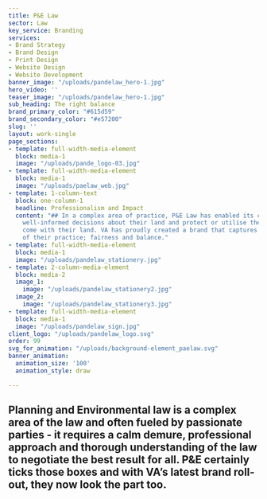 ```yaml
---
title: P&E Law
sector: Law
key_service: Branding
services:
- Brand Strategy
- Brand Design
- Print Design
- Website Design
- Website Development
banner_image: "/uploads/pandelaw_hero-1.jpg"
hero_video: ''
teaser_image: "/uploads/pandelaw_hero-1.jpg"
sub_heading: The right balance
brand_primary_color: "#615d59"
brand_secondary_color: "#e57200"
slug: ''
layout: work-single
page_sections:
- template: full-width-media-element
  block: media-1
  image: "/uploads/pande_logo-03.jpg"
- template: full-width-media-element
  block: media-1
  image: "/uploads/paelaw_web.jpg"
- template: 1-column-text
  block: one-column-1
  headline: Professionalism and Impact
  content: "## In a complex area of practice, P&E Law has enabled its clients to make
    well-informed decisions about their land and protect or utilise the rights that
    come with their land. VA has proudly created a brand that captures the essence
    of their practice; fairness and balance."
- template: full-width-media-element
  block: media-1
  image: "/uploads/pandelaw_stationery.jpg"
- template: 2-column-media-element
  block: media-2
  image_1:
    image: "/uploads/pandelaw_stationery2.jpg"
  image_2:
    image: "/uploads/pandelaw_stationery3.jpg"
- template: full-width-media-element
  block: media-1
  image: "/uploads/pandelaw_sign.jpg"
client_logo: "/uploads/pandelaw_logo.svg"
order: 99
svg_for_animation: "/uploads/background-element_paelaw.svg"
banner_animation:
  animation_size: '100'
  animation_style: draw

---
```

## Planning and Environmental law is a complex area of the law and often fueled by passionate parties - it requires a calm demure, professional approach and thorough understanding of the law to negotiate the best result for all. P&E certainly ticks those boxes and with VA’s latest brand roll-out, they now look the part too.